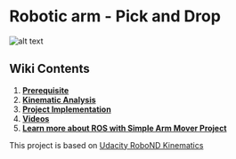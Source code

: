[//]: # (Image References)
[image_0]: ./misc_images/PickAndDrop.gif
# Robotic arm - Pick and Drop
![alt text][image_0] 


## Wiki Contents
1. [**Prerequisite**](https://github.com/fouliex/RoboticArmPickAndDrop/wiki/1.-Prerequisite)
2. [**Kinematic Analysis**](https://github.com/fouliex/RoboticArmPickAndDrop/wiki/2.-Kinematic-Analysis)
3. [**Project Implementation**](https://github.com/fouliex/RoboticArmPickAndDrop/wiki/3.-Project-Implementation)
4. [**Videos**](https://github.com/fouliex/RoboticArmPickAndDrop/tree/master/misc_videos)
5. [**Learn more about ROS with Simple Arm Mover Project**](https://github.com/fouliex/SimpleArmMoverWithROS) 

This project is based on [Udacity RoboND Kinematics](https://github.com/udacity/RoboND-Kinematics-Project) 





